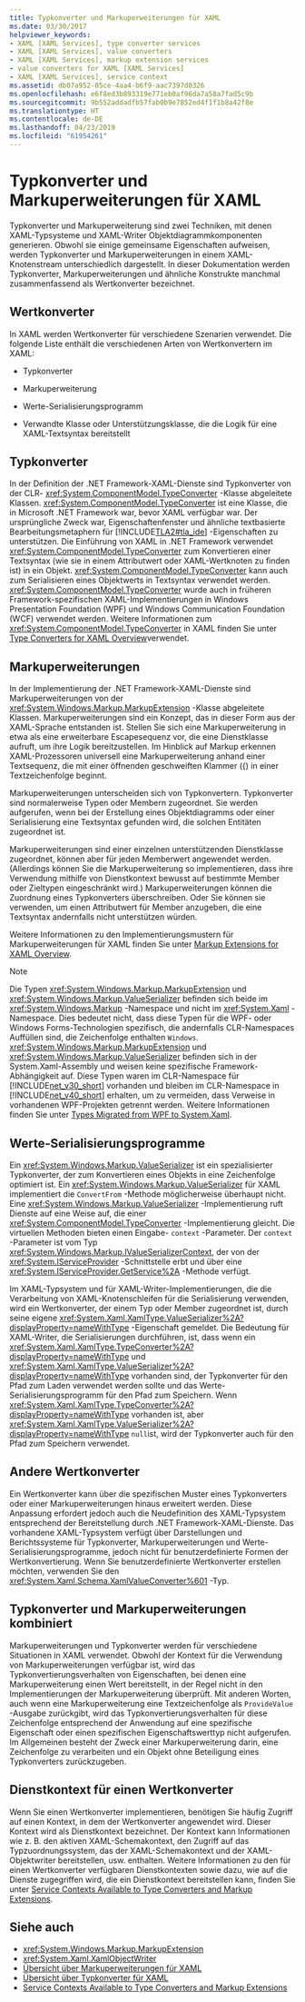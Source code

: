 ```yaml
---
title: Typkonverter und Markuperweiterungen für XAML
ms.date: 03/30/2017
helpviewer_keywords:
- XAML [XAML Services], type converter services
- XAML [XAML Services], value converters
- XAML [XAML Services], markup extension services
- value converters for XAML [XAML Services]
- XAML [XAML Services], service context
ms.assetid: db07a952-05ce-4aa4-b6f9-aac7397d0326
ms.openlocfilehash: e6f8ed3b893319e771eb0af96da7a58a7fad5c9b
ms.sourcegitcommit: 9b552addadfb57fab0b9e7852ed4f1f1b8a42f8e
ms.translationtype: HT
ms.contentlocale: de-DE
ms.lasthandoff: 04/23/2019
ms.locfileid: "61954261"
---
```

# <a name="type-converters-and-markup-extensions-for-xaml"></a>Typkonverter und Markuperweiterungen für XAML
Typkonverter und Markuperweiterung sind zwei Techniken, mit denen XAML-Typsysteme und XAML-Writer Objektdiagrammkomponenten generieren. Obwohl sie einige gemeinsame Eigenschaften aufweisen, werden Typkonverter und Markuperweiterungen in einem XAML-Knotenstream unterschiedlich dargestellt. In dieser Dokumentation werden Typkonverter, Markuperweiterungen und ähnliche Konstrukte manchmal zusammenfassend als Wertkonverter bezeichnet.  
  
<a name="value_converters"></a>   
## <a name="value-converters"></a>Wertkonverter  
 In XAML werden Wertkonverter für verschiedene Szenarien verwendet. Die folgende Liste enthält die verschiedenen Arten von Wertkonvertern im XAML:  
  
- Typkonverter  
  
- Markuperweiterung  
  
- Werte-Serialisierungsprogramm  
  
- Verwandte Klasse oder Unterstützungsklasse, die die Logik für eine XAML-Textsyntax bereitstellt  
  
<a name="type_converters"></a>   
## <a name="type-converters"></a>Typkonverter  
 In der Definition der .NET Framework-XAML-Dienste sind Typkonverter von der CLR- <xref:System.ComponentModel.TypeConverter> -Klasse abgeleitete Klassen. <xref:System.ComponentModel.TypeConverter> ist eine Klasse, die in Microsoft .NET Framework war, bevor XAML verfügbar war. Der ursprüngliche Zweck war, Eigenschaftenfenster und ähnliche textbasierte Bearbeitungsmetaphern für [!INCLUDE[TLA2#tla_ide](../../../includes/tla2sharptla-ide-md.md)] -Eigenschaften zu unterstützen. Die Einführung von XAML in .NET Framework verwendet <xref:System.ComponentModel.TypeConverter> zum Konvertieren einer Textsyntax (wie sie in einem Attributwert oder XAML-Wertknoten zu finden ist) in ein Objekt. <xref:System.ComponentModel.TypeConverter> kann auch zum Serialisieren eines Objektwerts in Textsyntax verwendet werden. <xref:System.ComponentModel.TypeConverter> wurde auch in früheren Framework-spezifischen XAML-Implementierungen in Windows Presentation Foundation (WPF) und Windows Communication Foundation (WCF) verwendet werden. Weitere Informationen zum <xref:System.ComponentModel.TypeConverter> in XAML finden Sie unter [Type Converters for XAML Overview](type-converters-for-xaml-overview.md)verwendet.  
  
<a name="markup_extensions"></a>   
## <a name="markup-extensions"></a>Markuperweiterungen  
 In der Implementierung der .NET Framework-XAML-Dienste sind Markuperweiterungen von der <xref:System.Windows.Markup.MarkupExtension> -Klasse abgeleitete Klassen. Markuperweiterungen sind ein Konzept, das in dieser Form aus der XAML-Sprache entstanden ist. Stellen Sie sich eine Markuperweiterung in etwa als eine erweiterbare Escapesequenz vor, die eine Dienstklasse aufruft, um ihre Logik bereitzustellen. Im Hinblick auf Markup erkennen XAML-Prozessoren universell eine Markuperweiterung anhand einer Textsequenz, die mit einer öffnenden geschweiften Klammer ({) in einer Textzeichenfolge beginnt.  
  
 Markuperweiterungen unterscheiden sich von Typkonvertern. Typkonverter sind normalerweise Typen oder Membern zugeordnet. Sie werden aufgerufen, wenn bei der Erstellung eines Objektdiagramms oder einer Serialisierung eine Textsyntax gefunden wird, die solchen Entitäten zugeordnet ist.  
  
 Markuperweiterungen sind einer einzelnen unterstützenden Dienstklasse zugeordnet, können aber für jeden Memberwert angewendet werden. (Allerdings können Sie die Markuperweiterung so implementieren, dass ihre Verwendung mithilfe von Dienstkontext bewusst auf bestimmte Member oder Zieltypen eingeschränkt wird.) Markuperweiterungen können die Zuordnung eines Typkonverters überschreiben. Oder Sie können sie verwenden, um einen Attributwert für Member anzugeben, die eine Textsyntax andernfalls nicht unterstützen würden.  
  
 Weitere Informationen zu den Implementierungsmustern für Markuperweiterungen für XAML finden Sie unter [Markup Extensions for XAML Overview](markup-extensions-for-xaml-overview.md).  
  
> [!NOTE]
>  Die Typen <xref:System.Windows.Markup.MarkupExtension> und <xref:System.Windows.Markup.ValueSerializer> befinden sich beide im <xref:System.Windows.Markup> -Namespace und nicht im <xref:System.Xaml> -Namespace. Dies bedeutet nicht, dass diese Typen für die WPF- oder Windows Forms-Technologien spezifisch, die andernfalls CLR-Namespaces Auffüllen sind, die Zeichenfolge enthalten `Windows`. <xref:System.Windows.Markup.MarkupExtension> und <xref:System.Windows.Markup.ValueSerializer> befinden sich in der System.Xaml-Assembly und weisen keine spezifische Framework-Abhängigkeit auf. Diese Typen waren im CLR-Namespace für [!INCLUDE[net_v30_short](../../../includes/net-v30-short-md.md)] vorhanden und bleiben im CLR-Namespace in [!INCLUDE[net_v40_short](../../../includes/net-v40-short-md.md)] erhalten, um zu vermeiden, dass Verweise in vorhandenen WPF-Projekten getrennt werden. Weitere Informationen finden Sie unter [Types Migrated from WPF to System.Xaml](types-migrated-from-wpf-to-system-xaml.md).  
  
<a name="value_serializers"></a>   
## <a name="value-serializers"></a>Werte-Serialisierungsprogramme  
 Ein <xref:System.Windows.Markup.ValueSerializer> ist ein spezialisierter Typkonverter, der zum Konvertieren eines Objekts in eine Zeichenfolge optimiert ist. Ein <xref:System.Windows.Markup.ValueSerializer> für XAML implementiert die `ConvertFrom` -Methode möglicherweise überhaupt nicht. Eine <xref:System.Windows.Markup.ValueSerializer> -Implementierung ruft Dienste auf eine Weise auf, die einer <xref:System.ComponentModel.TypeConverter> -Implementierung gleicht. Die virtuellen Methoden bieten einen Eingabe- `context` -Parameter. Der `context` -Parameter ist vom Typ <xref:System.Windows.Markup.IValueSerializerContext>, der von der <xref:System.IServiceProvider> -Schnittstelle erbt und über eine <xref:System.IServiceProvider.GetService%2A> -Methode verfügt.  
  
 Im XAML-Typsystem und für XAML-Writer-Implementierungen, die die Verarbeitung von XAML-Knotenschleifen für die Serialisierung verwenden, wird ein Wertkonverter, der einem Typ oder Member zugeordnet ist, durch seine eigene <xref:System.Xaml.XamlType.ValueSerializer%2A?displayProperty=nameWithType> -Eigenschaft gemeldet. Die Bedeutung für XAML-Writer, die Serialisierungen durchführen, ist, dass wenn ein <xref:System.Xaml.XamlType.TypeConverter%2A?displayProperty=nameWithType> und <xref:System.Xaml.XamlType.ValueSerializer%2A?displayProperty=nameWithType> vorhanden sind, der Typkonverter für den Pfad zum Laden verwendet werden sollte und das Werte-Serialisierungsprogramm für den Pfad zum Speichern. Wenn <xref:System.Xaml.XamlType.TypeConverter%2A?displayProperty=nameWithType> vorhanden ist, aber <xref:System.Xaml.XamlType.ValueSerializer%2A?displayProperty=nameWithType> `null`ist, wird der Typkonverter auch für den Pfad zum Speichern verwendet.  
  
<a name="other_value_converters"></a>   
## <a name="other-value-converters"></a>Andere Wertkonverter  
 Ein Wertkonverter kann über die spezifischen Muster eines Typkonverters oder einer Markuperweiterungen hinaus erweitert werden. Diese Anpassung erfordert jedoch auch die Neudefinition des XAML-Typsystem entsprechend der Bereitstellung durch .NET Framework-XAML-Dienste. Das vorhandene XAML-Typsystem verfügt über Darstellungen und Berichtssysteme für Typkonverter, Markuperweiterungen und Werte-Serialisierungsprogramme, jedoch nicht für benutzerdefinierte Formen der Wertkonvertierung. Wenn Sie benutzerdefinierte Wertkonverter erstellen möchten, verwenden Sie den <xref:System.Xaml.Schema.XamlValueConverter%601> -Typ.  
  
<a name="type_converters_and_markup_extensions_in_combination"></a>   
## <a name="type-converters-and-markup-extensions-in-combination"></a>Typkonverter und Markuperweiterungen kombiniert  
 Markuperweiterungen und Typkonverter werden für verschiedene Situationen in XAML verwendet. Obwohl der Kontext für die Verwendung von Markuperweiterungen verfügbar ist, wird das Typkonvertierungsverhalten von Eigenschaften, bei denen eine Markuperweiterung einen Wert bereitstellt, in der Regel nicht in den Implementierungen der Markuperweiterung überprüft. Mit anderen Worten, auch wenn eine Markuperweiterung eine Textzeichenfolge als `ProvideValue` -Ausgabe zurückgibt, wird das Typkonvertierungsverhalten für diese Zeichenfolge entsprechend der Anwendung auf eine spezifische Eigenschaft oder einen spezifischen Eigenschaftswerttyp nicht aufgerufen. Im Allgemeinen besteht der Zweck einer Markuperweiterung darin, eine Zeichenfolge zu verarbeiten und ein Objekt ohne Beteiligung eines Typkonverters zurückzugeben.  
  
<a name="service_context_for_a_value_converter"></a>   
## <a name="service-context-for-a-value-converter"></a>Dienstkontext für einen Wertkonverter  
 Wenn Sie einen Wertkonverter implementieren, benötigen Sie häufig Zugriff auf einen Kontext, in dem der Wertkonverter angewendet wird. Dieser Kontext wird als Dienstkontext bezeichnet. Der Kontext kann Informationen wie z. B. den aktiven XAML-Schemakontext, den Zugriff auf das Typzuordnungssystem, das der XAML-Schemakontext und der XAML-Objektwriter bereitstellen, usw. enthalten. Weitere Informationen zu den für einen Wertkonverter verfügbaren Dienstkontexten sowie dazu, wie auf die Dienste zugegriffen wird, die ein Dienstkontext bereitstellen kann, finden Sie unter [Service Contexts Available to Type Converters and Markup Extensions](service-contexts-available-to-type-converters-and-markup-extensions.md).  
  
## <a name="see-also"></a>Siehe auch

- <xref:System.Windows.Markup.MarkupExtension>
- <xref:System.Xaml.XamlObjectWriter>
- [Übersicht über Markuperweiterungen für XAML](markup-extensions-for-xaml-overview.md)
- [Übersicht über Typkonverter für XAML](type-converters-for-xaml-overview.md)
- [Service Contexts Available to Type Converters and Markup Extensions](service-contexts-available-to-type-converters-and-markup-extensions.md)
